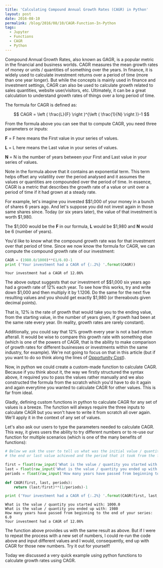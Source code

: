 ```yaml
---
title: 'Calculating Compound Annual Growth Rates (CAGR) in Python'
layout: post
date: 2016-08-10
permalink: /blog/2016/08/10/CAGR-Function-In-Python
tags:
  - Jupyter
  - Functions
  - CAGR
  - Python
---
```


Compound Annual Growth Rates, also known as GAGR, is a popular metric in the financial and business worlds. CAGR measures the mean growth rates of money or units / quantities of something over the years. In finance, it is widely used to calculate investment returns over a period of time (more than one year longer). But while the concepts is mainly used in finance and investment settings, CAGR can also be used to calculate growth related to sales quantities, website user/visitors, etc. Ultimately, it can be a great calculation to understand growth rates of things over a long period of time.

The formula for CAGR is defined as:


$$ CAGR = \left ( \frac{L}{F} \right )^{\left ( \frac{1}{N} \right )}-1 $$


From the formula above you can see that to compute CAGR, you need three parameters or inputs:

**F** = F here means the First value in your series of values.

**L** = L here means the Last value in your series of values.

**N** = N is the number of years between your First and Last value in your series of values.

Note in the formula above that it contains an exponential term. This term helps offset any volatility over the period analysed and it assumes the values or quantities are compounded over the period of time. In essence, CAGR is a metric that describes the growth rate of a value or unit over a period of time if it had grown at a steady rate.

For example, let's imagine you invested $\$1,000 of your money in a bunch of shares 6 years ago. And let's suppose you did not invest again in those same shares since. Today (or six years later), the value of that investment is worth $1,980.

The $1,000 would be the **F** in our formula, **L** would be $1,980 and **N** would be 6 (number of years).

You'd like to know what the compound growth rate was for that investment over that period of time. Since we now know the formula for CAGR, we can compute the compound growth rate of our investment:


```python
CAGR = (1980.0/1000)**(1/6.0)-1
print ('Your investment had a CAGR of {:.2%} '.format(CAGR))
```

    Your investment had a CAGR of 12.06% 


The above output suggests that our investment of $\$1,000 six years ago had a growth rate of 12% each year. To see how this works, try and write down $1,000 and then multiply it by 1.1206. Do the same for the next five resulting values and you should get exactly $1,980 (or thereabouts given decimal points).

That is, 12% is the rate of growth that would take you to the ending value, from the starting value, in the number of years given, if growth had been at the same rate every year. (In reality, growth rates are rarely constant).

Additionally, you could say that 12% growth every year is not a bad return afterall. It would be wise to compare this growth rate with something else (which is one of the powers of CAGR, that is the ability to make comparison of growth rates for different businesses or investments within the same industry, for example). We're not going to focus on that in this article (but if you want to do so think along the lines of [Opportunity Cost](https://en.wikipedia.org/wiki/Opportunity_cost)).

Now, in python we could create a custom-made function to calculate CAGR. Because if you think about it, the way we firstly structured the syntax above, it required you to pass the values rather manually and we also constructed the formula from the scratch which you'd have to do it again and again everytime you wanted to calculate CAGR for other values. This is far from ideal.

Gladly, defining custom functions in python to calculate CAGR for any set of values is a breeze. The function will always require the three inputs to calculate CAGR but you won't have to write it from scratch all over again. We'll apply it in the context of any set of values.

Let's also ask our users to type the parameters needed to calculate CAGR. This way, it gives users the ability to try different numbers or to re-use our function for multiple scenarios (which is one of the many benefits of functions):


```python
# Below we ask the user to tell us what was the initial value / quantity to be considered,
# the end or last value achieved and the period that it took from the first to the last value.

first = float(raw_input('What is the value / quantity you started with: '))
last = float(raw_input('What is the value / quantity you ended up with: '))
periods = float(raw_input('How many years have passed from beginning to the end of your series: '))
    
def CAGR(first, last, periods):
    return (last/first)**(1/periods)-1

print ('Your investment had a CAGR of {:.2%} '.format(CAGR(first, last, periods)))
```

    What is the value / quantity you started with: 1000.0
    What is the value / quantity you ended up with: 1980
    How many years have passed from beginning to the end of your series: 6.0
    Your investment had a CAGR of 12.06% 


The function above provides us with the same result as above. But if I were to repeat the process with a new set of numbers, I could re-run the code above and input different values and I would, consequently, end up with CAGR for those new numbers. Try it out for yourself!

Today we discussed a very quick example using python functions to calculate growth rates using CAGR.  
